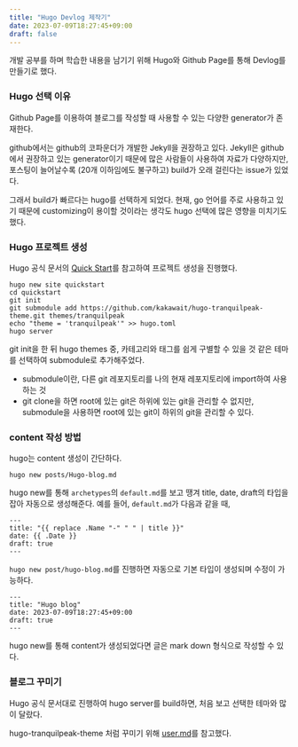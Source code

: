 ```yaml
---
title: "Hugo Devlog 제작기"
date: 2023-07-09T18:27:45+09:00
draft: false
---
```


개발 공부를 하며 학습한 내용을 남기기 위해 Hugo와 Github Page를 통해 Devlog를 만들기로 했다.


### Hugo 선택 이유
Github Page를 이용하여 블로그를 작성할 때 사용할 수 있는 다양한 generator가 존재한다.

github에서는 github의 코파운더가 개발한 Jekyll을 권장하고 있다. Jekyll은 github에서 권장하고 있는 generator이기 때문에 많은 사람들이 사용하여 자료가 다양하지만,
포스팅이 늘어날수록 (20개 이하임에도 불구하고) build가 오래 걸린다는 issue가 있었다.

그래서 build가 빠르다는 hugo를 선택하게 되었다. 현재, go 언어를 주로 사용하고 있기 때문에 customizing이 용이할 것이라는 생각도 hugo 선택에 많은 영향을 미치기도 했다.

### Hugo 프로젝트 생성
Hugo 공식 문서의 [Quick Start](https://gohugo.io/getting-started/quick-start/)를 참고하여 프로젝트 생성을 진행했다.
```cgo
hugo new site quickstart
cd quickstart
git init
git submodule add https://github.com/kakawait/hugo-tranquilpeak-theme.git themes/tranquilpeak
echo "theme = 'tranquilpeak'" >> hugo.toml
hugo server
```
git init을 한 뒤 hugo themes 중, 카테고리와 태그를 쉽게 구별할 수 있을 것 같은 테마를 선택하여 submodule로 추가해주었다.
- submodule이란, 다른 git 레포지토리를 나의 현재 레포지토리에 import하여 사용하는 것
- git clone을 하면 root에 있는 git은 하위에 있는 git을 관리할 수 없지만, submodule을 사용하면 root에 있는 git이 하위의 git을 관리할 수 있다.

### content 작성 방법
hugo는 content 생성이 간단하다.
```cgo
hugo new posts/Hugo-blog.md
```
hugo new를 통해 `archetypes`의 `default.md`를 보고 땡겨 title, date, draft의 타입을 잡아 자동으로 생성해준다.
예를 들어, `default.md`가 다음과 같을 때,
```cgo
---
title: "{{ replace .Name "-" " " | title }}"
date: {{ .Date }}
draft: true
---
```
`hugo new post/hugo-blog.md`를 진행하면 자동으로 기본 타입이 생성되며 수정이 가능하다.
```cgo
---
title: "Hugo blog"
date: 2023-07-09T18:27:45+09:00
draft: true
---
```

hugo new를 통해 content가 생성되었다면 글은 mark down 형식으로 작성할 수 있다. 


### 블로그 꾸미기
Hugo 공식 문서대로 진행하여 hugo server를 build하면, 처음 보고 선택한 테마와 많이 달랐다.

hugo-tranquilpeak-theme 처럼 꾸미기 위해 [user.md](https://github.com/kakawait/hugo-tranquilpeak-theme/blob/master/docs/user.md)를 참고했다.